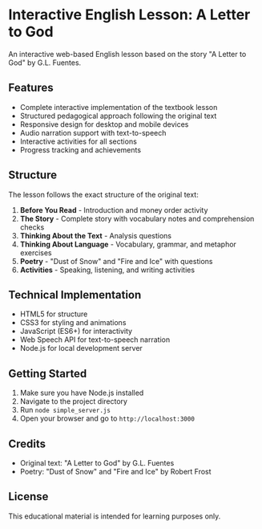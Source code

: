 # Interactive English Lesson: A Letter to God

An interactive web-based English lesson based on the story "A Letter to God" by G.L. Fuentes.

## Features

- Complete interactive implementation of the textbook lesson
- Structured pedagogical approach following the original text
- Responsive design for desktop and mobile devices
- Audio narration support with text-to-speech
- Interactive activities for all sections
- Progress tracking and achievements

## Structure

The lesson follows the exact structure of the original text:

1. **Before You Read** - Introduction and money order activity
2. **The Story** - Complete story with vocabulary notes and comprehension checks
3. **Thinking About the Text** - Analysis questions
4. **Thinking About Language** - Vocabulary, grammar, and metaphor exercises
5. **Poetry** - "Dust of Snow" and "Fire and Ice" with questions
6. **Activities** - Speaking, listening, and writing activities

## Technical Implementation

- HTML5 for structure
- CSS3 for styling and animations
- JavaScript (ES6+) for interactivity
- Web Speech API for text-to-speech narration
- Node.js for local development server

## Getting Started

1. Make sure you have Node.js installed
2. Navigate to the project directory
3. Run `node simple_server.js`
4. Open your browser and go to `http://localhost:3000`

## Credits

- Original text: "A Letter to God" by G.L. Fuentes
- Poetry: "Dust of Snow" and "Fire and Ice" by Robert Frost

## License

This educational material is intended for learning purposes only.
